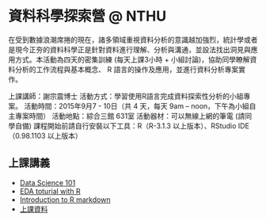 # 資料科學探索營 @ NTHU
在受到數據浪潮席捲的現在，諸多領域重視資料分析的意識越加強烈，統計學或者是現今正夯的資料科學正是針對資料進行理解、分析與溝通，並設法找出洞見與應用方式。本活動為四天的密集訓練 (每天上課3小時 + 小組討論)，協助同學瞭解資料分析的工作流程與基本概念、 R 語言的操作及應用，並進行資料分析專案實作。

上課講師：謝宗震博士
活動方式：學習使用R語言完成資料探索性分析的小組專案。
活動時間：2015年9月7 - 10日（共 4 天，每天 9am – noon，下午為小組自主專案時間）
活動地點：綜合三館 631室 
活動器材：可以無線上網的筆電 (請同學自備)
課程開始前請自行安裝以下工具：R（R-3.1.3 以上版本）、RStudio IDE（0.98.1103 以上版本）

## 上課講義
- [Data Science 101](https://goo.gl/ngvnO7)
- [EDA toturial with R](https://dspim.github.io/EDA-R/index.html)
- [Introduction to R markdown](https://dspim.github.io/A1-basic-data-analysis/A1-RMarkdown.html)
- [上課資料](https://goo.gl/I01l4P)

